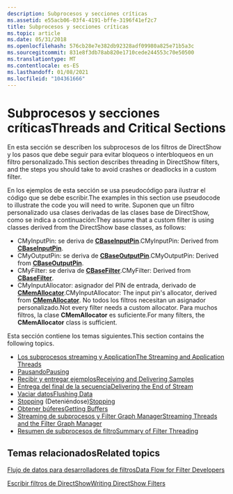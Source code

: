 ```yaml
---
description: Subprocesos y secciones críticas
ms.assetid: e55acb06-03f4-4191-bffe-3196f41ef2c7
title: Subprocesos y secciones críticas
ms.topic: article
ms.date: 05/31/2018
ms.openlocfilehash: 576cb28e7e382db92328adf09980a825e71b5a3c
ms.sourcegitcommit: 831e8f3db78ab820e1710cede244553c70e50500
ms.translationtype: MT
ms.contentlocale: es-ES
ms.lasthandoff: 01/08/2021
ms.locfileid: "104361666"
---
```

# <a name="threads-and-critical-sections"></a><span data-ttu-id="e8c16-103">Subprocesos y secciones críticas</span><span class="sxs-lookup"><span data-stu-id="e8c16-103">Threads and Critical Sections</span></span>

<span data-ttu-id="e8c16-104">En esta sección se describen los subprocesos de los filtros de DirectShow y los pasos que debe seguir para evitar bloqueos o interbloqueos en un filtro personalizado.</span><span class="sxs-lookup"><span data-stu-id="e8c16-104">This section describes threading in DirectShow filters, and the steps you should take to avoid crashes or deadlocks in a custom filter.</span></span>

<span data-ttu-id="e8c16-105">En los ejemplos de esta sección se usa pseudocódigo para ilustrar el código que se debe escribir.</span><span class="sxs-lookup"><span data-stu-id="e8c16-105">The examples in this section use pseudocode to illustrate the code you will need to write.</span></span> <span data-ttu-id="e8c16-106">Suponen que un filtro personalizado usa clases derivadas de las clases base de DirectShow, como se indica a continuación:</span><span class="sxs-lookup"><span data-stu-id="e8c16-106">They assume that a custom filter is using classes derived from the DirectShow base classes, as follows:</span></span>

-   <span data-ttu-id="e8c16-107">CMyInputPin: se deriva de [**CBaseInputPin**](cbaseinputpin.md).</span><span class="sxs-lookup"><span data-stu-id="e8c16-107">CMyInputPin: Derived from [**CBaseInputPin**](cbaseinputpin.md).</span></span>
-   <span data-ttu-id="e8c16-108">CMyOutputPin: se deriva de [**CBaseOutputPin**](cbaseoutputpin.md).</span><span class="sxs-lookup"><span data-stu-id="e8c16-108">CMyOutputPin: Derived from [**CBaseOutputPin**](cbaseoutputpin.md).</span></span>
-   <span data-ttu-id="e8c16-109">CMyFilter: se deriva de [**CBaseFilter**](cbasefilter.md).</span><span class="sxs-lookup"><span data-stu-id="e8c16-109">CMyFilter: Derived from [**CBaseFilter**](cbasefilter.md).</span></span>
-   <span data-ttu-id="e8c16-110">CMyInputAllocator: asignador del PIN de entrada, derivado de [**CMemAllocator**](cmemallocator.md).</span><span class="sxs-lookup"><span data-stu-id="e8c16-110">CMyInputAllocator: The input pin's allocator, derived from [**CMemAllocator**](cmemallocator.md).</span></span> <span data-ttu-id="e8c16-111">No todos los filtros necesitan un asignador personalizado.</span><span class="sxs-lookup"><span data-stu-id="e8c16-111">Not every filter needs a custom allocator.</span></span> <span data-ttu-id="e8c16-112">Para muchos filtros, la clase **CMemAllocator** es suficiente.</span><span class="sxs-lookup"><span data-stu-id="e8c16-112">For many filters, the **CMemAllocator** class is sufficient.</span></span>

<span data-ttu-id="e8c16-113">Esta sección contiene los temas siguientes.</span><span class="sxs-lookup"><span data-stu-id="e8c16-113">This section contains the following topics.</span></span>

-   [<span data-ttu-id="e8c16-114">Los subprocesos streaming y Application</span><span class="sxs-lookup"><span data-stu-id="e8c16-114">The Streaming and Application Threads</span></span>](the-streaming-and-application-threads.md)
-   [<span data-ttu-id="e8c16-115">Pausando</span><span class="sxs-lookup"><span data-stu-id="e8c16-115">Pausing</span></span>](pausing.md)
-   [<span data-ttu-id="e8c16-116">Recibir y entregar ejemplos</span><span class="sxs-lookup"><span data-stu-id="e8c16-116">Receiving and Delivering Samples</span></span>](receiving-and-delivering-samples.md)
-   [<span data-ttu-id="e8c16-117">Entrega del final de la secuencia</span><span class="sxs-lookup"><span data-stu-id="e8c16-117">Delivering the End of Stream</span></span>](delivering-the-end-of-stream.md)
-   [<span data-ttu-id="e8c16-118">Vaciar datos</span><span class="sxs-lookup"><span data-stu-id="e8c16-118">Flushing Data</span></span>](flushing-data.md)
-   <span data-ttu-id="e8c16-119">[Stopping](stopping.md) (Deteniéndose)</span><span class="sxs-lookup"><span data-stu-id="e8c16-119">[Stopping](stopping.md)</span></span>
-   [<span data-ttu-id="e8c16-120">Obtener búferes</span><span class="sxs-lookup"><span data-stu-id="e8c16-120">Getting Buffers</span></span>](getting-buffers.md)
-   [<span data-ttu-id="e8c16-121">Streaming de subprocesos y Filter Graph Manager</span><span class="sxs-lookup"><span data-stu-id="e8c16-121">Streaming Threads and the Filter Graph Manager</span></span>](streaming-threads-and-the-filter-graph-manager.md)
-   [<span data-ttu-id="e8c16-122">Resumen de subprocesos de filtro</span><span class="sxs-lookup"><span data-stu-id="e8c16-122">Summary of Filter Threading</span></span>](summary-of-filter-threading.md)

## <a name="related-topics"></a><span data-ttu-id="e8c16-123">Temas relacionados</span><span class="sxs-lookup"><span data-stu-id="e8c16-123">Related topics</span></span>

<dl> <dt>

[<span data-ttu-id="e8c16-124">Flujo de datos para desarrolladores de filtros</span><span class="sxs-lookup"><span data-stu-id="e8c16-124">Data Flow for Filter Developers</span></span>](data-flow-for-filter-developers.md)
</dt> <dt>

[<span data-ttu-id="e8c16-125">Escribir filtros de DirectShow</span><span class="sxs-lookup"><span data-stu-id="e8c16-125">Writing DirectShow Filters</span></span>](writing-directshow-filters.md)
</dt> </dl>

 

 



